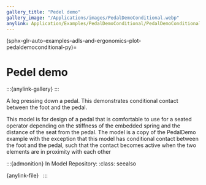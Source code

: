 ```yaml
---
gallery_title: "Pedel demo"
gallery_image: "/Applications/images/PedalDemoConditional.webp"
anylink: Application/Examples/PedalDemoConditional/PedalDemoConditional.main.any
---
```


(sphx-glr-auto-examples-adls-and-ergonomics-plot-pedaldemoconditional-py)=

# Pedel demo

:::{anylink-gallery} 
:::

A leg pressing down a pedal. This
demonstrates conditional contact between the foot and the
pedal.


This model is for design of a pedal that is comfortable to use
for a seated operator depending on the stiffness of the embedded
spring and the distance of the seat from the pedal. The model is
a copy of the PedalDemo example with the exception that this model
has conditional contact between the foot and the pedal, such that
the contact becomes active when the two elements are in proximity
with each other


:::{admonition} In Model Repository:
:class: seealso

{anylink-file}` `
:::
